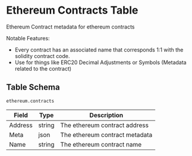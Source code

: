 # Ethereum Contracts Table

Ethereum Contract metadata for ethereum contracts

Notable Features:

* Every contract has an associated name that corresponds 1:1 with the solidity contract code.
* Use for things like ERC20 Decimal Adjustments or Symbols (Metadata related to the contract)

## Table Schema

`ethereum.contracts`

| Field   | Type   | Description                    |
| ------- | ------ | ------------------------------ |
| Address | string | The ethereum contract address  |
| Meta    | json   | The ethereum contract metadata |
| Name    | string | The ethereum contract name     |
